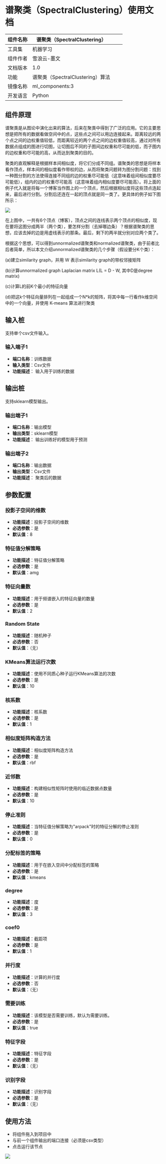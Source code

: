 # 谱聚类（SpectralClustering）使用文档
| 组件名称 |谱聚类（SpectralClustering）|  |  |
| --- | --- | --- | --- |
| 工具集 | 机器学习 |  |  |
| 组件作者 | 雪浪云-墨文 |  |  |
| 文档版本 | 1.0 |  |  |
| 功能 |谱聚类（SpectralClustering）算法|  |  |
| 镜像名称 | ml_components:3 |  |  |
| 开发语言 | Python |  |  |

## 组件原理
谱聚类是从图论中演化出来的算法，后来在聚类中得到了广泛的应用。它的主要思想是把所有的数据看做空间中的点，这些点之间可以用边连接起来。距离较远的两个点之间的边权重值较低，而距离较近的两个点之间的边权重值较高，通过对所有数据点组成的图进行切图，让切图后不同的子图间边权重和尽可能的低，而子图内的边权重和尽可能的高，从而达到聚类的目的。

聚类的直观解释是根据样本间相似度，将它们分成不同组。谱聚类的思想是将样本看作顶点，样本间的相似度看作带权的边，从而将聚类问题转为图分割问题：找到一种图分割的方法使得连接不同组的边的权重尽可能低（这意味着组间相似度要尽可能低），组内的边的权重尽可能高（这意味着组内相似度要尽可能高）。将上面的例子代入就是将每一个博客当作图上的一个顶点，然后根据相似度将这些顶点连起来，最后进行分割。分割后还连在一起的顶点就是同一类了。更具体的例子如下图所示：

![](./img/谱聚类1.png)

在上图中，一共有6个顶点（博客），顶点之间的连线表示两个顶点的相似度，现在要将这图分成两半（两个类），要怎样分割（去掉哪边条）？根据谱聚类的思想，应该去掉的边是用虚线表示的那条。最后，剩下的两半就分别对应两个类了。

根据这个思想，可以得到unnormalized谱聚类和normalized谱聚类，由于前者比后者简单，所以本文介绍unnormalized谱聚类的几个步骤（假设要分K个类）：

(a)建立similarity graph，并用 W 表示similarity graph的带权邻接矩阵

(b)计算unnormalized graph Laplacian matrix L(L = D - W, 其中D是degree matrix)

(c)计算L的前K个最小的特征向量

(d)把这k个特征向量排列在一起组成一个N*k的矩阵，将其中每一行看作k维空间中的一个向量，并使用 K-means 算法进行聚类

 
## 输入桩
支持单个csv文件输入。
### 输入端子1

- **端口名称**：训练数据
- **输入类型**：Csv文件
- **功能描述**： 输入用于训练的数据
## 输出桩
支持sklearn模型输出。
### 输出端子1

- **端口名称**：输出模型
- **输出类型**：sklearn模型
- **功能描述**： 输出训练好的模型用于预测
### 输出端子2

- **端口名称**：输出数据
- **输出类型**：Csv文件
- **功能描述**： 聚类后的数据
## 参数配置
### 投影子空间的维数

- **功能描述**：投影子空间的维数
- **必选参数**：是
- **默认值**：8
### 特征值分解策略

- **功能描述**：特征值分解策略
- **必选参数**：是
- **默认值**：amg
### 特征向量数

- **功能描述**：用于频谱嵌入的特征向量的数量
- **必选参数**：是
- **默认值**：2
### Random State

- **功能描述**：随机种子
- **必选参数**：否
- **默认值**：（无）
### KMeans算法运行次数

- **功能描述**：使用不同质心种子运行KMeans算法的次数
- **必选参数**：是
- **默认值**：10
### 核系数

- **功能描述**：核系数
- **必选参数**：是
- **默认值**：1
### 相似度矩阵构造方法

- **功能描述**：相似度矩阵构造方法
- **必选参数**：是
- **默认值**：rbf
### 近邻数

- **功能描述**：构建相似性矩阵时使用的临近数据点数量
- **必选参数**：是
- **默认值**：10
### 停止准则

- **功能描述**：当特征值分解策略为"arpack"时的特征分解的停止准则
- **必选参数**：是
- **默认值**：0
### 分配标签的策略

- **功能描述**：用于在嵌入空间中分配标签的策略
- **必选参数**：是
- **默认值**：kmeans
### degree

- **功能描述**：度
- **必选参数**：是
- **默认值**：3
### coef0

- **功能描述**：截距项
- **必选参数**：是
- **默认值**：1
### 并行度

- **功能描述**：计算的并行度
- **必选参数**：否
- **默认值**：（无）
### 需要训练

- **功能描述**：该模型是否需要训练，默认为需要训练。
- **必选参数**：是
- **默认值**：true
### 特征字段

- **功能描述**：特征字段
- **必选参数**：是
- **默认值**：（无）
### 识别字段

- **功能描述**：识别字段
- **必选参数**：是
- **默认值**：（无）
## 使用方法
- 将组件拖入到项目中
- 与前一个组件输出的端口连接（必须是csv类型）
- 点击运行该节点


![](./img/谱聚类2.png)



